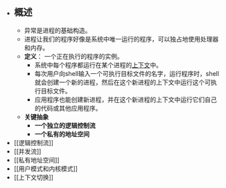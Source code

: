- ## 概述
	- 异常是进程的基础构造。
	- 进程让我们的程序好像是系统中唯一运行的程序，可以独占地使用处理器和内存。
	- **定义**： 一个正在执行的程序的实例。
		- 系统中每个程序都运行在某个进程的[上下文]([[进程上下文]])中。
		- 每次用户向shell输入一个可执行目标文件的名字，运行程序时，shell就会创建一个新的进程，然后在这个新进程的上下文中运行这个可执行目标文件。
		- 应用程序也能创建新进程，并在这个新进程的上下文中运行它们自己的代码或其他应用程序。
	- **关键抽象**
		- **一个独立的逻辑控制流**
		- **一个私有的地址空间**
- [[逻辑控制流]]
- [[并发流]]
- [[私有地址空间]]
- [[用户模式和内核模式]]
- [[上下文切换]]